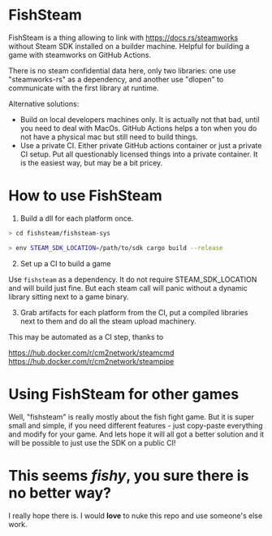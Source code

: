 # FishSteam

FishSteam is a thing allowing to link with https://docs.rs/steamworks without Steam SDK installed on a builder machine. Helpful for building a game with steamworks on GitHub Actions.

There is no steam confidential data here, only two libraries: one use "steamworks-rs" as a dependency, and another use "dlopen" to communicate with the first library at runtime.

Alternative solutions:
- Build on local developers machines only. It is actually not that bad, until you need to deal with MacOs. GitHub Actions helps a ton when you do not have a physical mac but still need to build things.
- Use a private CI. Either private GitHub actions container or just a private CI setup. Put all questionably licensed things into a private container. It is the easiest way, but may be a bit pricey.

# How to use FishSteam

1. Build a dll for each platform once.

```bash
> cd fishsteam/fishsteam-sys

> env STEAM_SDK_LOCATION=/path/to/sdk cargo build --release
```

2. Set up a CI to build a game

Use `fishsteam` as a dependency. It do not require STEAM_SDK_LOCATION and will build just fine.
But each steam call will panic without a dynamic library sitting next to a game binary.

3. Grab artifacts for each platform from the CI, put a compiled libraries next to them and do all the steam upload machinery.

This may be automated as a CI step, thanks to

https://hub.docker.com/r/cm2network/steamcmd
https://hub.docker.com/r/cm2network/steampipe

# Using FishSteam for other games

Well, "fishsteam" is really mostly about the fish fight game. But it is super small and simple, if you need different features - just copy-paste everything and modify for your game. And lets hope it will all got a better solution and it will be possible to just use the SDK on a public CI!

# This seems *fishy*, you sure there is no better way?

I really hope there is. I would **love** to nuke this repo and use someone's else work.
